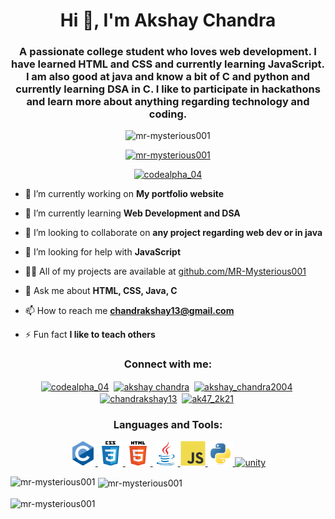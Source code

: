 <h1 align="center">Hi 👋, I'm Akshay Chandra</h1>
<h3 align="center">A passionate college student who loves web development. I have learned HTML and CSS and currently learning JavaScript. I am also good at java and know a bit of C and python and currently learning DSA in C. I like to participate in hackathons and learn more about anything regarding technology and coding.</h3>

<p align="center"> <img src="https://komarev.com/ghpvc/?username=mr-mysterious001&label=Profile%20views&color=0e75b6&style=flat" alt="mr-mysterious001" /> </p>

<p align="center"> <a href="https://github.com/ryo-ma/github-profile-trophy"><img src="https://github-profile-trophy.vercel.app/?username=mr-mysterious001" alt="mr-mysterious001" /></a> </p>

<p align="center"> <a href="https://twitter.com/codealpha_04" target="blank"><img src="https://img.shields.io/twitter/follow/codealpha_04?logo=twitter&style=for-the-badge" alt="codealpha_04" /></a> </p>

- 🔭 I’m currently working on **My portfolio website**

- 🌱 I’m currently learning **Web Development and DSA**

- 👯 I’m looking to collaborate on **any project regarding web dev or in java**

- 🤝 I’m looking for help with **JavaScript**

- 👨‍💻 All of my projects are available at [github.com/MR-Mysterious001](github.com/MR-Mysterious001)

- 💬 Ask me about **HTML, CSS, Java, C**

- 📫 How to reach me **chandrakshay13@gmail.com**

- ⚡ Fun fact **I like to teach others**

<h3 align="center">Connect with me:</h3>
<p align="center">
<a href="https://twitter.com/codealpha_04" target="blank"><img align="center" src="https://raw.githubusercontent.com/rahuldkjain/github-profile-readme-generator/master/src/images/icons/Social/twitter.svg" alt="codealpha_04" height="30" width="40" /></a>&nbsp
<a href="https://linkedin.com/in/akshay chandra" target="blank"><img align="center" src="https://raw.githubusercontent.com/rahuldkjain/github-profile-readme-generator/master/src/images/icons/Social/linked-in-alt.svg" alt="akshay chandra" height="30" width="40" /></a>&nbsp
<a href="https://instagram.com/akshay_chandra2004" target="blank"><img align="center" src="https://raw.githubusercontent.com/rahuldkjain/github-profile-readme-generator/master/src/images/icons/Social/instagram.svg" alt="akshay_chandra2004" height="30" width="40" /></a>&nbsp
<a href="https://www.leetcode.com/chandrakshay13" target="blank"><img align="center" src="https://raw.githubusercontent.com/rahuldkjain/github-profile-readme-generator/master/src/images/icons/Social/leet-code.svg" alt="chandrakshay13" height="30" width="40" /></a>&nbsp
<a href="https://discord.gg/ak47_2k21" target="blank"><img align="center" src="https://raw.githubusercontent.com/rahuldkjain/github-profile-readme-generator/master/src/images/icons/Social/discord.svg" alt="ak47_2k21" height="30" width="40" /></a>&nbsp
</p>

<h3 align="center">Languages and Tools:</h3>
<p align="center"> <a href="https://www.cprogramming.com/" target="_blank" rel="noreferrer"> <img src="https://raw.githubusercontent.com/devicons/devicon/master/icons/c/c-original.svg" alt="c" width="40" height="40"/> </a> <a href="https://www.w3schools.com/css/" target="_blank" rel="noreferrer"> <img src="https://raw.githubusercontent.com/devicons/devicon/master/icons/css3/css3-original-wordmark.svg" alt="css3" width="40" height="40"/> </a> <a href="https://www.w3.org/html/" target="_blank" rel="noreferrer"> <img src="https://raw.githubusercontent.com/devicons/devicon/master/icons/html5/html5-original-wordmark.svg" alt="html5" width="40" height="40"/> </a> <a href="https://www.java.com" target="_blank" rel="noreferrer"> <img src="https://raw.githubusercontent.com/devicons/devicon/master/icons/java/java-original.svg" alt="java" width="40" height="40"/> </a> <a href="https://developer.mozilla.org/en-US/docs/Web/JavaScript" target="_blank" rel="noreferrer"> <img src="https://raw.githubusercontent.com/devicons/devicon/master/icons/javascript/javascript-original.svg" alt="javascript" width="40" height="40"/> </a> <a href="https://www.python.org" target="_blank" rel="noreferrer"> <img src="https://raw.githubusercontent.com/devicons/devicon/master/icons/python/python-original.svg" alt="python" width="40" height="40"/> </a> <a href="https://unity.com/" target="_blank" rel="noreferrer"> <img src="https://www.vectorlogo.zone/logos/unity3d/unity3d-icon.svg" alt="unity" width="40" height="40"/> </a> </p>

<p><img align="left" src="https://github-readme-stats.vercel.app/api/top-langs?username=mr-mysterious001&show_icons=true&locale=en&layout=compact" alt="mr-mysterious001" /></p>

<p>&nbsp;<img align="center" src="https://github-readme-stats.vercel.app/api?username=mr-mysterious001&show_icons=true&locale=en" alt="mr-mysterious001" /></p>

<p><img align="center" src="https://github-readme-streak-stats.herokuapp.com/?user=mr-mysterious001&" alt="mr-mysterious001" /></p>
